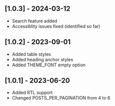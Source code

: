 ## [1.0.3] - 2024-03-12
- Search feature added
- Accessiblity issues fixed (identified so far)

## [1.0.2] - 2023-09-01
- Added table styles
- Added heading anchor styles
- Added THEME_FONT empty option

## [1.0.1] - 2023-06-20
- Added RTL support
- Changed POSTS_PER_PAGINATION from 4 to 6